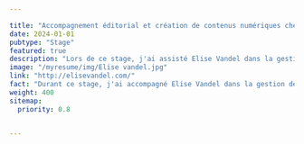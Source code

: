 ```yaml
---

title: "Accompagnement éditorial et création de contenus numériques chez Elise Vandel"
date: 2024-01-01
pubtype: "Stage"
featured: true
description: "Lors de ce stage, j'ai assisté Elise Vandel dans la gestion de projets éditoriaux et la création de contenus numériques. Le stage a impliqué la rédaction de contenus pour le web, la gestion de la production d'articles, ainsi que la participation à la stratégie de communication pour des projets numériques."
image: "/myresume/img/Elise vandel.jpg"
link: "http://elisevandel.com/"
fact: "Durant ce stage, j'ai accompagné Elise Vandel dans la gestion de projets éditoriaux et la création de contenus numériques. J'ai rédigé des articles pour le web, participé à la stratégie de communication digitale, et géré la production de contenus en ligne. Ce stage m'a permis de développer mes compétences en rédaction et en gestion de projets numériques."
weight: 400
sitemap:
  priority: 0.8


---
```

